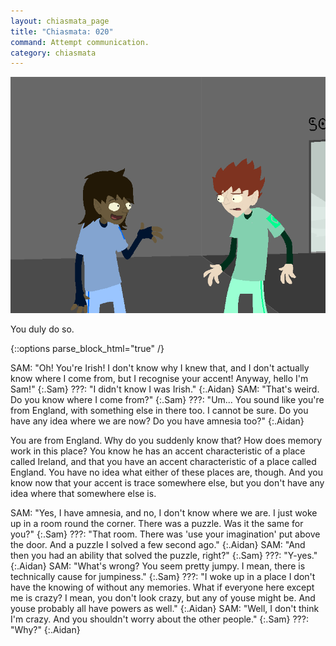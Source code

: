 ```yaml
---
layout: chiasmata_page
title: "Chiasmata: 020"
command: Attempt communication.
category: chiasmata
---
```


![020](/chiasmata/images/narrative/019.png)

You duly do so.

{::options parse_block_html="true" /}
<div class="dialogue">
SAM: "Oh! You're Irish! I don't know why I knew that, and I don't actually know where I come from, but I recognise your accent! Anyway, hello I'm Sam!"
{:.Sam}
???: "I didn't know I was Irish."
{:.Aidan}
SAM: "That's weird. Do you know where I come from?"
{:.Sam}
???: "Um... You sound like you're from England, with something else in there too. I cannot be sure. Do you have any idea where we are now? Do you have amnesia too?"
{:.Aidan}
</div>

You are from England. Why do you suddenly know that? How does memory work in this place? You know he has an accent characteristic of a place called Ireland, and that you have an accent characteristic of a place called England.
You have no idea what either of these places are, though. And you know now that your accent is trace somewhere else, but you don't have any idea where that somewhere else is.

<div class="dialogue">
SAM: "Yes, I have amnesia, and no, I don't know where we are. I just woke up in a room round the corner. There was a puzzle. Was it the same for you?"
{:.Sam}
???: "That room. There was 'use your imagination' put above the door. And a puzzle I solved a few second ago."
{:.Aidan}
SAM: "And then you had an ability that solved the puzzle, right?"
{:.Sam}
???: "Y-yes."
{:.Aidan}
SAM: "What's wrong? You seem pretty jumpy. I mean, there is technically cause for jumpiness."
{:.Sam}
???: "I woke up in a place I don't have the knowing of without any memories. What if everyone here except me is crazy? I mean, you don't look crazy, but any of youse might be. And youse probably all have powers as well."
{:.Aidan}
SAM: "Well, I don't think I'm crazy. And you shouldn't worry about the other people."
{:.Sam}
???: "Why?"
{:.Aidan}
</div>